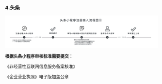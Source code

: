 ### 4.头条

![图片](./image/6feb8257-d0e5-4d27-a43d-ca0de967ecf9.045.png)

**根据头条小程序审核标准需要提交：**

《非经营性互联网信息服务备案核准》

《企业营业执照》电子版加盖公章